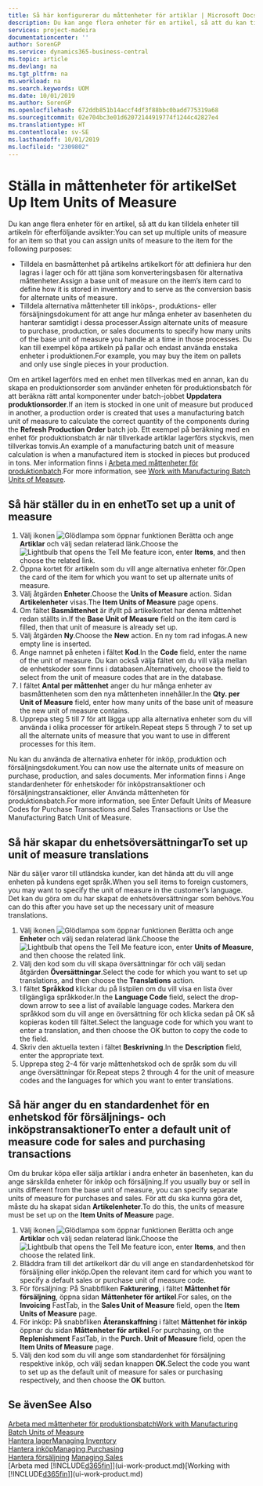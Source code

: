 ```yaml
---
title: Så här konfigurerar du måttenheter för artiklar | Microsoft Docs
description: Du kan ange flera enheter för en artikel, så att du kan tilldela måttenheter till artikeln.
services: project-madeira
documentationcenter: ''
author: SorenGP
ms.service: dynamics365-business-central
ms.topic: article
ms.devlang: na
ms.tgt_pltfrm: na
ms.workload: na
ms.search.keywords: UOM
ms.date: 10/01/2019
ms.author: SorenGP
ms.openlocfilehash: 672ddb851b14accf4df3f88bbc0badd775319a68
ms.sourcegitcommit: 02e704bc3e01d62072144919774f1244c42827e4
ms.translationtype: HT
ms.contentlocale: sv-SE
ms.lasthandoff: 10/01/2019
ms.locfileid: "2309802"
---
```

# <a name="set-up-item-units-of-measure"></a><span data-ttu-id="cf414-103">Ställa in måttenheter för artikel</span><span class="sxs-lookup"><span data-stu-id="cf414-103">Set Up Item Units of Measure</span></span>
<span data-ttu-id="cf414-104">Du kan ange flera enheter för en artikel, så att du kan tilldela enheter till artikeln för efterföljande avsikter:</span><span class="sxs-lookup"><span data-stu-id="cf414-104">You can set up multiple units of measure for an item so that you can assign units of measure to the item for the following purposes:</span></span>

- <span data-ttu-id="cf414-105">Tilldela en basmåttenhet på artikelns artikelkort för att definiera hur den lagras i lager och för att tjäna som konverteringsbasen för alternativa måttenheter.</span><span class="sxs-lookup"><span data-stu-id="cf414-105">Assign a base unit of measure on the item’s item card to define how it is stored in inventory and to serve as the conversion basis for alternate units of measure.</span></span>
- <span data-ttu-id="cf414-106">Tilldela alternativa måttenheter till inköps-, produktions- eller försäljningsdokument för att ange hur många enheter av basenheten du hanterar samtidigt i dessa processer.</span><span class="sxs-lookup"><span data-stu-id="cf414-106">Assign alternate units of measure to purchase, production, or sales documents to specify how many units of the base unit of measure you handle at a time in those processes.</span></span> <span data-ttu-id="cf414-107">Du kan till exempel köpa artikeln på pallar och endast använda enstaka enheter i produktionen.</span><span class="sxs-lookup"><span data-stu-id="cf414-107">For example, you may buy the item on pallets and only use single pieces in your production.</span></span>

<span data-ttu-id="cf414-108">Om en artikel lagerförs med en enhet men tillverkas med en annan, kan du skapa en produktionsorder som använder enheten för produktionsbatch för att beräkna rätt antal komponenter under batch-jobbet **Uppdatera produktionsorder**.</span><span class="sxs-lookup"><span data-stu-id="cf414-108">If an item is stocked in one unit of measure but produced in another, a production order is created that uses a manufacturing batch unit of measure to calculate the correct quantity of the components during the **Refresh Production Order** batch job.</span></span> <span data-ttu-id="cf414-109">Ett exempel på beräkning med en enhet för produktionsbatch är när tillverkade artiklar lagerförs styckvis, men tillverkas tonvis.</span><span class="sxs-lookup"><span data-stu-id="cf414-109">An example of a manufacturing batch unit of measure calculation is when a manufactured item is stocked in pieces but produced in tons.</span></span> <span data-ttu-id="cf414-110">Mer information finns i [Arbeta med måttenheter för produktionbatch](production-how-to-use-the-manufacturing-batch-unit-of-measure.md).</span><span class="sxs-lookup"><span data-stu-id="cf414-110">For more information, see [Work with Manufacturing Batch Units of Measure](production-how-to-use-the-manufacturing-batch-unit-of-measure.md).</span></span>

## <a name="to-set-up-a-unit-of-measure"></a><span data-ttu-id="cf414-111">Så här ställer du in en enhet</span><span class="sxs-lookup"><span data-stu-id="cf414-111">To set up a unit of measure</span></span>
1. <span data-ttu-id="cf414-112">Välj ikonen ![Glödlampa som öppnar funktionen Berätta](media/ui-search/search_small.png "Glödlampa som öppnar funktionen Berätta") och ange **Artiklar** och välj sedan relaterad länk.</span><span class="sxs-lookup"><span data-stu-id="cf414-112">Choose the ![Lightbulb that opens the Tell Me feature](media/ui-search/search_small.png "Tell me what you want to do") icon, enter **Items**, and then choose the related link.</span></span>
2. <span data-ttu-id="cf414-113">Öppna kortet för artikeln som du vill ange alternativa enheter för.</span><span class="sxs-lookup"><span data-stu-id="cf414-113">Open the card of the item for which you want to set up alternate units of measure.</span></span>
3. <span data-ttu-id="cf414-114">Välj åtgärden **Enheter**.</span><span class="sxs-lookup"><span data-stu-id="cf414-114">Choose the **Units of Measure** action.</span></span> <span data-ttu-id="cf414-115">Sidan **Artikelenheter** visas.</span><span class="sxs-lookup"><span data-stu-id="cf414-115">The **Item Units of Measure** page opens.</span></span>
4. <span data-ttu-id="cf414-116">Om fältet **Basmåttenhet** är ifyllt på artikelkortet har denna måttenhet redan ställts in.</span><span class="sxs-lookup"><span data-stu-id="cf414-116">If the **Base Unit of Measure** field on the item card is filled, then that unit of measure is already set up.</span></span>
5. <span data-ttu-id="cf414-117">Välj åtgärden **Ny**.</span><span class="sxs-lookup"><span data-stu-id="cf414-117">Choose the **New** action.</span></span> <span data-ttu-id="cf414-118">En ny tom rad infogas.</span><span class="sxs-lookup"><span data-stu-id="cf414-118">A new empty line is inserted.</span></span>
6. <span data-ttu-id="cf414-119">Ange namnet på enheten i fältet **Kod**.</span><span class="sxs-lookup"><span data-stu-id="cf414-119">In the **Code** field, enter the name of the unit of measure.</span></span> <span data-ttu-id="cf414-120">Du kan också välja fältet om du vill välja mellan de enhetskoder som finns i databasen.</span><span class="sxs-lookup"><span data-stu-id="cf414-120">Alternatively, choose the field to select from the unit of measure codes that are in the database.</span></span>
7. <span data-ttu-id="cf414-121">I fältet **Antal per måttenhet** anger du hur många enheter av basmåttenheten som den nya måttenheten innehåller.</span><span class="sxs-lookup"><span data-stu-id="cf414-121">In the **Qty. per Unit of Measure** field, enter how many units of the base unit of measure the new unit of measure contains.</span></span>
8. <span data-ttu-id="cf414-122">Upprepa steg 5 till 7 för att lägga upp alla alternativa enheter som du vill använda i olika processer för artikeln.</span><span class="sxs-lookup"><span data-stu-id="cf414-122">Repeat steps 5 through 7 to set up all the alternate units of measure that you want to use in different processes for this item.</span></span>

<span data-ttu-id="cf414-123">Nu kan du använda de alternativa enheter för inköp, produktion och försäljningsdokument.</span><span class="sxs-lookup"><span data-stu-id="cf414-123">You can now use the alternate units of measure on purchase, production, and sales documents.</span></span> <span data-ttu-id="cf414-124">Mer information finns i Ange standardenheter för enhetskoder för inköpstransaktioner och försäljningstransaktioner, eller Använda måttenheten för produktionsbatch.</span><span class="sxs-lookup"><span data-stu-id="cf414-124">For more information, see Enter Default Units of Measure Codes for Purchase Transactions and Sales Transactions or Use the Manufacturing Batch Unit of Measure.</span></span>

## <a name="to-set-up-unit-of-measure-translations"></a><span data-ttu-id="cf414-125">Så här skapar du enhetsöversättningar</span><span class="sxs-lookup"><span data-stu-id="cf414-125">To set up unit of measure translations</span></span>
<span data-ttu-id="cf414-126">När du säljer varor till utländska kunder, kan det hända att du vill ange enheten på kundens eget språk.</span><span class="sxs-lookup"><span data-stu-id="cf414-126">When you sell items to foreign customers, you may want to specify the unit of measure in the customer’s language.</span></span> <span data-ttu-id="cf414-127">Det kan du göra om du har skapat de enhetsöversättningar som behövs.</span><span class="sxs-lookup"><span data-stu-id="cf414-127">You can do this after you have set up the necessary unit of measure translations.</span></span>

1. <span data-ttu-id="cf414-128">Välj ikonen ![Glödlampa som öppnar funktionen Berätta](media/ui-search/search_small.png "Berätta vad du vill göra") och ange **Enheter** och välj sedan relaterad länk.</span><span class="sxs-lookup"><span data-stu-id="cf414-128">Choose the ![Lightbulb that opens the Tell Me feature](media/ui-search/search_small.png "Tell me what you want to do") icon, enter **Units of Measure**, and then choose the related link.</span></span>
2. <span data-ttu-id="cf414-129">Välj den kod som du vill skapa översättningar för och välj sedan åtgärden **Översättningar**.</span><span class="sxs-lookup"><span data-stu-id="cf414-129">Select the code for which you want to set up translations, and then choose the **Translations** action.</span></span>
3. <span data-ttu-id="cf414-130">I fältet **Språkkod** klickar du på listpilen om du vill visa en lista över tillgängliga språkkoder.</span><span class="sxs-lookup"><span data-stu-id="cf414-130">In the **Language Code** field, select the drop-down arrow to see a list of available language codes.</span></span> <span data-ttu-id="cf414-131">Markera den språkkod som du vill ange en översättning för och klicka sedan på OK så kopieras koden till fältet.</span><span class="sxs-lookup"><span data-stu-id="cf414-131">Select the language code for which you want to enter a translation, and then choose the OK button to copy the code to the field.</span></span>
4. <span data-ttu-id="cf414-132">Skriv den aktuella texten i fältet **Beskrivning**.</span><span class="sxs-lookup"><span data-stu-id="cf414-132">In the **Description** field, enter the appropriate text.</span></span>
5. <span data-ttu-id="cf414-133">Upprepa steg 2-4 för varje måttenhetskod och de språk som du vill ange översättningar för.</span><span class="sxs-lookup"><span data-stu-id="cf414-133">Repeat steps 2 through 4 for the unit of measure codes and the languages for which you want to enter translations.</span></span>

## <a name="to-enter-a-default-unit-of-measure-code-for-sales-and-purchasing-transactions"></a><span data-ttu-id="cf414-134">Så här anger du en standardenhet för en enhetskod för försäljnings- och inköpstransaktioner</span><span class="sxs-lookup"><span data-stu-id="cf414-134">To enter a default unit of measure code for sales and purchasing transactions</span></span>
<span data-ttu-id="cf414-135">Om du brukar köpa eller sälja artiklar i andra enheter än basenheten, kan du ange särskilda enheter för inköp och försäljning.</span><span class="sxs-lookup"><span data-stu-id="cf414-135">If you usually buy or sell in units different from the base unit of measure, you can specify separate units of measure for purchases and sales.</span></span> <span data-ttu-id="cf414-136">För att du ska kunna göra det, måste du ha skapat sidan **Artikelenheter**.</span><span class="sxs-lookup"><span data-stu-id="cf414-136">To do this, the units of measure must be set up on the **Item Units of Measure** page.</span></span>

1. <span data-ttu-id="cf414-137">Välj ikonen ![Glödlampa som öppnar funktionen Berätta](media/ui-search/search_small.png "Glödlampa som öppnar funktionen Berätta") och ange **Artiklar** och välj sedan relaterad länk.</span><span class="sxs-lookup"><span data-stu-id="cf414-137">Choose the ![Lightbulb that opens the Tell Me feature](media/ui-search/search_small.png "Tell me what you want to do") icon, enter **Items**, and then choose the related link.</span></span>
2. <span data-ttu-id="cf414-138">Bläddra fram till det artikelkort där du vill ange en standardenhetskod för försäljning eller inköp.</span><span class="sxs-lookup"><span data-stu-id="cf414-138">Open the relevant item card for which you want to specify a default sales or purchase unit of measure code.</span></span>
3. <span data-ttu-id="cf414-139">För försäljning: På Snabbfliken **Fakturering**, i fältet **Måttenhet för försäljning**, öppna sidan **Måttenheter för artikel**.</span><span class="sxs-lookup"><span data-stu-id="cf414-139">For sales, on the **Invoicing** FastTab, in the **Sales Unit of Measure** field, open the **Item Units of Measure** page.</span></span>
4. <span data-ttu-id="cf414-140">För inköp: På snabbfliken **Återanskaffning** i fältet **Måttenhet för inköp** öppnar du sidan **Måttenheter för artikel**.</span><span class="sxs-lookup"><span data-stu-id="cf414-140">For purchasing, on the **Replenishment** FastTab, in the **Purch. Unit of Measure** field, open the **Item Units of Measure** page.</span></span>
5. <span data-ttu-id="cf414-141">Välj den kod som du vill ange som standardenhet för försäljning respektive inköp, och välj sedan knappen **OK**.</span><span class="sxs-lookup"><span data-stu-id="cf414-141">Select the code you want to set up as the default unit of measure for sales or purchasing respectively, and then choose the **OK** button.</span></span>

## <a name="see-also"></a><span data-ttu-id="cf414-142">Se även</span><span class="sxs-lookup"><span data-stu-id="cf414-142">See Also</span></span>
[<span data-ttu-id="cf414-143">Arbeta med måttenheter för produktionsbatch</span><span class="sxs-lookup"><span data-stu-id="cf414-143">Work with Manufacturing Batch Units of Measure</span></span>](production-how-to-use-the-manufacturing-batch-unit-of-measure.md)  
[<span data-ttu-id="cf414-144">Hantera lager</span><span class="sxs-lookup"><span data-stu-id="cf414-144">Managing Inventory</span></span>](inventory-manage-inventory.md)  
[<span data-ttu-id="cf414-145">Hantera inköp</span><span class="sxs-lookup"><span data-stu-id="cf414-145">Managing Purchasing</span></span>](purchasing-manage-purchasing.md)  
<span data-ttu-id="cf414-146">[Hantera försäljning](sales-manage-sales.md)  </span><span class="sxs-lookup"><span data-stu-id="cf414-146">[Managing Sales](sales-manage-sales.md)  </span></span>  
<span data-ttu-id="cf414-147">[Arbeta med [!INCLUDE[d365fin](includes/d365fin_md.md)]](ui-work-product.md)</span><span class="sxs-lookup"><span data-stu-id="cf414-147">[Working with [!INCLUDE[d365fin](includes/d365fin_md.md)]](ui-work-product.md)</span></span>
